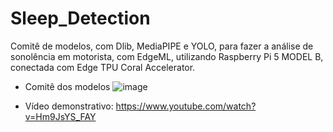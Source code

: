 # Sleep_Detection

Comitê de modelos, com Dlib, MediaPIPE e YOLO, para fazer a análise de sonolência em motorista, com EdgeML, utilizando Raspberry Pi 5 MODEL B, conectada com Edge TPU Coral Accelerator.

- Comitê dos modelos
![image](https://github.com/user-attachments/assets/2395e217-6c89-45a5-906f-78b317c4fed4)

- Vídeo demonstrativo:
https://www.youtube.com/watch?v=Hm9JsYS_FAY


